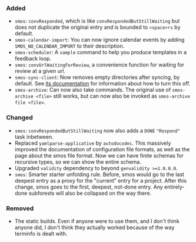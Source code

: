 ### Added

* `smos`: `convResponded`, which is like `convRespondedButStillWaiting` but does not duplicate the original entry and is bounded to `<space>rs` by default.
* `smos-calendar-import`: You can now ignore calendar events by adding `SMOS_NO_CALENDAR_IMPORT` to their description.
* `smos-scheduler`: A `sample` command to help you produce templates in a feedback loop.
* `smos`: `convUrlWaitingForReview`, a convenience function for waiting for review at a given url.
* `smos-sync-client`: Now removes empty directories after syncing, by default.
  See [its documentation](/smos-sync-client) for information about how to turn this off.
* `smos-archive`: Can now also take commands. The original use of `smos-archive <file>` still works, but can now also be invoked as `smos-archive file <file>`.

### Changed

* `smos`: `convRespondedButStillWaiting` now also adds a `DONE` `"Respond"` task inbetween.
* Replaced `yamlparse-applicative` by `autodocodec`.
  This massively improved the documentation of configuration file formats, as well as the page about the smos file format.
  Now we can have finite schemas for recursive types, so we can show the entire schema.
* Upgraded `validity` dependency to beyond `genvalidity >=1.0.0.0`.
* `smos`: Smarter starter unfolding rule. 
  Before, smos would go to the last deepest entry as a proxy for the "current" entry for a project.
  After this change, smos goes to the first, deepest, not-done entry.
  Any entirely-done subforests will also be collapsed on the way there.

### Removed

* The static builds. Even if anyone were to use them, and I don't think anyone did, I don't think they actually worked because of the way terminfo is dealt with.
